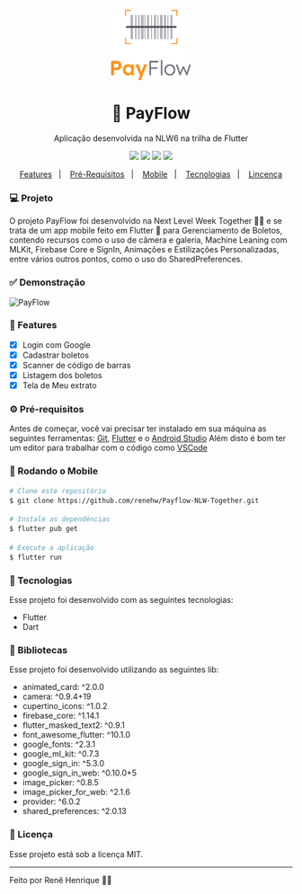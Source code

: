 <p align="center">
  <img src="https://github.com/renehw/Payflow-NLW-Together/blob/main/assets/images/logofull.png" alt="PayFlow" height="125"/>
</p>
<h1 align="center">
    🚀 PayFlow
</h1>
<p align="center">Aplicação desenvolvida na NLW6 na trilha de Flutter</p>

<p align="center">
  <img src="https://img.shields.io/badge/flutter%20version-2.10.4-informational"/>
  <img src="https://img.shields.io/badge/dart%20version-2.16.2-important" />
  <img src="https://img.shields.io/badge/last%20commit-apr-blue" />
  <img src="https://img.shields.io/badge/license-MIT-success"/>
</p>

<p align="center">
  <a href="#-features">Features</a>&nbsp;&nbsp;&nbsp;|&nbsp;&nbsp;&nbsp;
  <a href="#-pré-requisitos">Pré-Requisitos</a>&nbsp;&nbsp;&nbsp;|&nbsp;&nbsp;&nbsp;
  <a href="#-rodando-o-mobile">Mobile</a>&nbsp;&nbsp;&nbsp;|&nbsp;&nbsp;&nbsp;
  <a href="#-tecnologias">Tecnologias</a>&nbsp;&nbsp;&nbsp;|&nbsp;&nbsp;&nbsp;
  <a href="#-licença">Lincença</a>
</p>

### 💻 Projeto

O projeto PayFlow foi desenvolvido na Next Level Week Together 💜💚 e se trata de um app mobile feito em Flutter 💙 para Gerenciamento de Boletos, contendo recursos como o uso de câmera e galeria, Machine Leaning com MLKit, Firebase Core e SignIn, Animações e Estilizações Personalizadas, entre vários outros pontos, como o uso do SharedPreferences.

### ✅ Demonstração
<p>
  <img src="" alt="PayFlow" />
</p>

### 📎 Features

- [x] Login com Google
- [x] Cadastrar boletos
- [x] Scanner de código de barras
- [x] Listagem dos boletos
- [x] Tela de Meu extrato

### ⚙ Pré-requisitos

Antes de começar, você vai precisar ter instalado em sua máquina as seguintes ferramentas:
[Git](https://git-scm.com), [Flutter](https://flutter.dev/) e o [Android Studio](https://developer.android.com/studio) 
Além disto é bom ter um editor para trabalhar com o código como [VSCode](https://code.visualstudio.com/)

### 🎲 Rodando o Mobile

```bash
# Clone este repositório
$ git clone https://github.com/renehw/Payflow-NLW-Together.git

# Instale as dependências
$ flutter pub get

# Execute a aplicação
$ flutter run
```

### 🚀 Tecnologias

Esse projeto foi desenvolvido com as seguintes tecnologias:

- Flutter
- Dart

### 📕 Bibliotecas

Esse projeto foi desenvolvido utilizando as seguintes lib:

- animated_card: ^2.0.0
- camera: ^0.9.4+19
- cupertino_icons: ^1.0.2
- firebase_core: ^1.14.1
- flutter_masked_text2: ^0.9.1
- font_awesome_flutter: ^10.1.0
- google_fonts: ^2.3.1
- google_ml_kit: ^0.7.3
- google_sign_in: ^5.3.0
- google_sign_in_web: ^0.10.0+5
- image_picker: ^0.8.5
- image_picker_for_web: ^2.1.6
- provider: ^6.0.2
- shared_preferences: ^2.0.13

### 📝 Licença

Esse projeto está sob a licença MIT.

<hr/>

Feito por Renê Henrique 💙🚀
